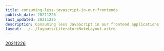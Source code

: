 ```yaml
---
title: consuming-less-javascript-in-our-frontends
publish_date: 20211226
last_updated: 20211226
description: Consuming less JavaScript in our frontend applications
layout: ../../layouts/LiteratureNoteLayout.astro
---
```


[20211226](../fleeting-notes/20211226.md)